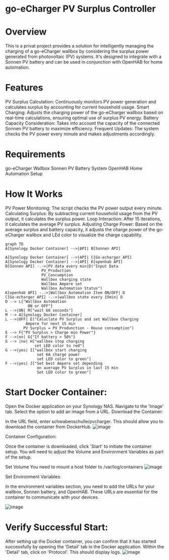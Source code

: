 # go-eCharger PV Surplus Controller
# Overview
This is a privat project provides a solution for intelligently managing the charging of a go-eCharger wallbox by considering the surplus power generated from photovoltaic (PV) systems. It's designed to integrate with a Sonnen PV battery and can be used in conjunction with OpenHAB for home automation.

# Features
PV Surplus Calculation: Continuously monitors PV power generation and calculates surplus by accounting for current household usage.
Smart Charging: Adjusts the charging power of the go-eCharger wallbox based on real-time calculations, ensuring optimal use of surplus PV energy.
Battery Capacity Consideration: Takes into account the capacity of the connected Sonnen PV battery to maximize efficiency.
Frequent Updates: The system checks the PV power every minute and makes adjustments accordingly.

# Requirements
go-eCharger Wallbox
Sonnen PV Battery System
OpenHAB Home Automation Setup

# How It Works
PV Power Monitoring: The script checks the PV power output every minute.
Calculating Surplus: By subtracting current household usage from the PV output, it calculates the surplus power.
Loop Interaction: After 15 iterations, it calculates the average PV surplus.
Adjusting Charge Power: Based on the average surplus and battery capacity, it adjusts the charge power of the go-eCharger wallbox and LEd color to visualize the charge capability.

```mermaid
graph TD
A[Synology Docker Container] -->|API| B[Sonnen API]

A[Synology Docker Container] -->|API| C[Go-echarger API]
A[Synology Docker Container] -->|API| K[openhab API]
B[Sonnen API] -.->|PV data every min|D("Input Data
                PV_Production
                PV_Concumption
                Wallbox charging state
                Wallbox Ampere set
                Wallbox Automation Status")
K[openhab API] -.->|Wallbox Automation Item ON/OFF| D
C[Go-echarger API] -.->|wallbox state every 15min| D
D --> L{"Wallbox Automation
          ON or OFF"}
L -->|ON| M["wait 60 seconds"]
M --> A[Synology Docker Container]
L -->|OFF| E("Caluclate PV Surplus and set Wallbox Charging
         Ampere for next 15 min
        PV Surplus = PV Produnction - House consumption")
E --> F{"PV Surplus > Charge min Power"}
F -->|no| G{"If battery > 50%"}
G --> |no| H["wallbox stop charging
             set LED color to red"]
G -->|yes| I["wallbox start charging
              set 6A charge power
              set LED color to green"]
F -->|yes| J["Set best Ampere set depending
              on average PV Surplus in last 15 min
              Set LED color to green"]

```

# Start Docker Container:

Open the Docker application on your Synology NAS.
Navigate to the 'Image' tab.
Select the option to add an image from a URL.
Download the Container:

In the URL field, enter schwabenschulle/pvcharger. This should allow you to download the container from DockerHub.
![image](https://github.com/schwabenschulle/pvcharger/assets/39119520/32153408-c761-4283-8d62-6560d4f8e6c7)

Container Configuration:

Once the container is downloaded, click 'Start' to initiate the container setup.
You will need to adjust the Volume and Environment Variables as part of the setup.

Set Volume
You need to mount a host folder to /var/log/containers
![image](https://github.com/schwabenschulle/pvcharger/assets/39119520/5bf8ec5b-cce4-4295-87b3-d4d724307e6e)

Set Environment Variables:

In the environment variables section, you need to add the URLs for your wallbox, Sonnen battery, and OpenHAB. These URLs are essential for the container to communicate with your devices.

![image](https://github.com/schwabenschulle/pvcharger/assets/39119520/88d51371-a605-4d9a-b63f-3ce73ae18309)

# Verify Successful Start:
After setting up the Docker container, you can confirm that it has started successfully by opening the 'Detail' tab in the Docker application.
Within the 'Detail' tab, click on 'Protocol'. This should display logs.
![image](https://github.com/schwabenschulle/pvcharger/assets/39119520/421cd49c-0b5c-479a-a1f9-dcf1f0da21cf)

